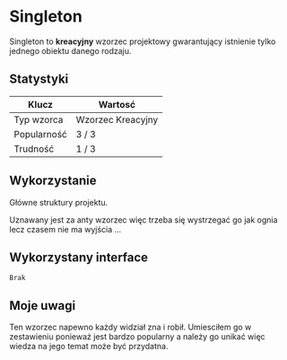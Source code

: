 # **Singleton**
Singleton to **kreacyjny** wzorzec projektowy gwarantujący istnienie tylko jednego obiektu danego rodzaju.

## Statystyki

| Klucz | Wartosć |
| ------| --------|
| Typ wzorca | Wzorzec Kreacyjny |
| Popularność | 3 / 3 |
| Trudność | 1 / 3 |


## Wykorzystanie

Główne struktury projektu. 

Uznawany jest za anty wzorzec więc trzeba się wystrzegać go jak ognia lecz czasem nie ma wyjścia ...

## Wykorzystany interface


```
Brak
```

## Moje uwagi

Ten wzorzec napewno każdy widział zna i robił. Umiesciłem go w zestawieniu ponieważ jest bardzo popularny a należy go unikać więc wiedza na jego temat może być przydatna.